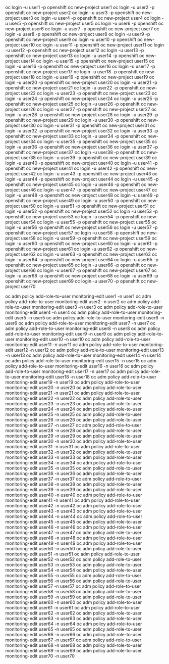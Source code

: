 oc login -u user1 -p openshift
oc new-project user1
oc login -u user2 -p openshift
oc new-project user2
oc login -u user3 -p openshift
oc new-project user3
oc login -u user4 -p openshift
oc new-project user4
oc login -u user5 -p openshift
oc new-project user5
oc login -u user6 -p openshift
oc new-project user6
oc login -u user7 -p openshift
oc new-project user7
oc login -u user8 -p openshift
oc new-project user8
oc login -u user9 -p openshift
oc new-project user9
oc login -u user10 -p openshift
oc new-project user10
oc login -u user11 -p openshift
oc new-project user11
oc login -u user12 -p openshift
oc new-project user12
oc login -u user13 -p openshift
oc new-project user13
oc login -u user14 -p openshift
oc new-project user14
oc login -u user15 -p openshift
oc new-project user15
oc login -u user16 -p openshift
oc new-project user16
oc login -u user17 -p openshift
oc new-project user17
oc login -u user18 -p openshift
oc new-project user18
oc login -u user19 -p openshift
oc new-project user19
oc login -u user20 -p openshift
oc new-project user20
oc login -u user21 -p openshift
oc new-project user21
oc login -u user22 -p openshift
oc new-project user22
oc login -u user23 -p openshift
oc new-project user23
oc login -u user24 -p openshift
oc new-project user24
oc login -u user25 -p openshift
oc new-project user25
oc login -u user26 -p openshift
oc new-project user26
oc login -u user27 -p openshift
oc new-project user27
oc login -u user28 -p openshift
oc new-project user28
oc login -u user29 -p openshift
oc new-project user29
oc login -u user30 -p openshift
oc new-project user30
oc login -u user31 -p openshift
oc new-project user31
oc login -u user32 -p openshift
oc new-project user32
oc login -u user33 -p openshift
oc new-project user33
oc login -u user34 -p openshift
oc new-project user34
oc login -u user35 -p openshift
oc new-project user35
oc login -u user36 -p openshift
oc new-project user36
oc login -u user37 -p openshift
oc new-project user37
oc login -u user38 -p openshift
oc new-project user38
oc login -u user39 -p openshift
oc new-project user39
oc login -u user40 -p openshift
oc new-project user40
oc login -u user41 -p openshift
oc new-project user41
oc login -u user42 -p openshift
oc new-project user42
oc login -u user43 -p openshift
oc new-project user43
oc login -u user44 -p openshift
oc new-project user44
oc login -u user45 -p openshift
oc new-project user45
oc login -u user46 -p openshift
oc new-project user46
oc login -u user47 -p openshift
oc new-project user47
oc login -u user48 -p openshift
oc new-project user48
oc login -u user49 -p openshift
oc new-project user49
oc login -u user50 -p openshift
oc new-project user50
oc login -u user51 -p openshift
oc new-project user51
oc login -u user52 -p openshift
oc new-project user52
oc login -u user53 -p openshift
oc new-project user53
oc login -u user54 -p openshift
oc new-project user54
oc login -u user55 -p openshift
oc new-project user55
oc login -u user56 -p openshift
oc new-project user56
oc login -u user57 -p openshift
oc new-project user57
oc login -u user58 -p openshift
oc new-project user58
oc login -u user59 -p openshift
oc new-project user59
oc login -u user60 -p openshift
oc new-project user60
oc login -u user61 -p openshift
oc new-project user61
oc login -u user62 -p openshift
oc new-project user62
oc login -u user63 -p openshift
oc new-project user63
oc login -u user64 -p openshift
oc new-project user64
oc login -u user65 -p openshift
oc new-project user65
oc login -u user66 -p openshift
oc new-project user66
oc login -u user67 -p openshift
oc new-project user67
oc login -u user68 -p openshift
oc new-project user68
oc login -u user69 -p openshift
oc new-project user69
oc login -u user70 -p openshift
oc new-project user70

oc adm policy add-role-to-user monitoring-edit user1 -n user1
oc adm policy add-role-to-user monitoring-edit user2 -n user2
oc adm policy add-role-to-user monitoring-edit user3 -n user3
oc adm policy add-role-to-user monitoring-edit user4 -n user4
oc adm policy add-role-to-user monitoring-edit user5 -n user5
oc adm policy add-role-to-user monitoring-edit user6 -n user6
oc adm policy add-role-to-user monitoring-edit user7 -n user7
oc adm policy add-role-to-user monitoring-edit user8 -n user8
oc adm policy add-role-to-user monitoring-edit user9 -n user9
oc adm policy add-role-to-user monitoring-edit user10 -n user10
oc adm policy add-role-to-user monitoring-edit user11 -n user11
oc adm policy add-role-to-user monitoring-edit user12 -n user12
oc adm policy add-role-to-user monitoring-edit user13 -n user13
oc adm policy add-role-to-user monitoring-edit user14 -n user14
oc adm policy add-role-to-user monitoring-edit user15 -n user15
oc adm policy add-role-to-user monitoring-edit user16 -n user16
oc adm policy add-role-to-user monitoring-edit user17 -n user17
oc adm policy add-role-to-user monitoring-edit user18 -n user18
oc adm policy add-role-to-user monitoring-edit user19 -n user19
oc adm policy add-role-to-user monitoring-edit user20 -n user20
oc adm policy add-role-to-user monitoring-edit user21 -n user21
oc adm policy add-role-to-user monitoring-edit user22 -n user22
oc adm policy add-role-to-user monitoring-edit user23 -n user23
oc adm policy add-role-to-user monitoring-edit user24 -n user24
oc adm policy add-role-to-user monitoring-edit user25 -n user25
oc adm policy add-role-to-user monitoring-edit user26 -n user26
oc adm policy add-role-to-user monitoring-edit user27 -n user27
oc adm policy add-role-to-user monitoring-edit user28 -n user28
oc adm policy add-role-to-user monitoring-edit user29 -n user29
oc adm policy add-role-to-user monitoring-edit user30 -n user30
oc adm policy add-role-to-user monitoring-edit user31 -n user31
oc adm policy add-role-to-user monitoring-edit user32 -n user32
oc adm policy add-role-to-user monitoring-edit user33 -n user33
oc adm policy add-role-to-user monitoring-edit user34 -n user34
oc adm policy add-role-to-user monitoring-edit user35 -n user35
oc adm policy add-role-to-user monitoring-edit user36 -n user36
oc adm policy add-role-to-user monitoring-edit user37 -n user37
oc adm policy add-role-to-user monitoring-edit user38 -n user38
oc adm policy add-role-to-user monitoring-edit user39 -n user39
oc adm policy add-role-to-user monitoring-edit user40 -n user40
oc adm policy add-role-to-user monitoring-edit user41 -n user41
oc adm policy add-role-to-user monitoring-edit user42 -n user42
oc adm policy add-role-to-user monitoring-edit user43 -n user43
oc adm policy add-role-to-user monitoring-edit user44 -n user44
oc adm policy add-role-to-user monitoring-edit user45 -n user45
oc adm policy add-role-to-user monitoring-edit user46 -n user46
oc adm policy add-role-to-user monitoring-edit user47 -n user47
oc adm policy add-role-to-user monitoring-edit user48 -n user48
oc adm policy add-role-to-user monitoring-edit user49 -n user49
oc adm policy add-role-to-user monitoring-edit user50 -n user50
oc adm policy add-role-to-user monitoring-edit user51 -n user51
oc adm policy add-role-to-user monitoring-edit user52 -n user52
oc adm policy add-role-to-user monitoring-edit user53 -n user53
oc adm policy add-role-to-user monitoring-edit user54 -n user54
oc adm policy add-role-to-user monitoring-edit user55 -n user55
oc adm policy add-role-to-user monitoring-edit user56 -n user56
oc adm policy add-role-to-user monitoring-edit user57 -n user57
oc adm policy add-role-to-user monitoring-edit user58 -n user58
oc adm policy add-role-to-user monitoring-edit user59 -n user59
oc adm policy add-role-to-user monitoring-edit user60 -n user60
oc adm policy add-role-to-user monitoring-edit user61 -n user61
oc adm policy add-role-to-user monitoring-edit user62 -n user62
oc adm policy add-role-to-user monitoring-edit user63 -n user63
oc adm policy add-role-to-user monitoring-edit user64 -n user64
oc adm policy add-role-to-user monitoring-edit user65 -n user65
oc adm policy add-role-to-user monitoring-edit user66 -n user66
oc adm policy add-role-to-user monitoring-edit user67 -n user67
oc adm policy add-role-to-user monitoring-edit user68 -n user68
oc adm policy add-role-to-user monitoring-edit user69 -n user69
oc adm policy add-role-to-user monitoring-edit user70 -n user70